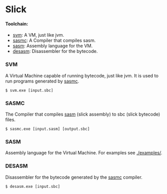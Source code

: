 # Slick
 #### Toolchain:
 + [svm](#svm): A VM, just like jvm.
 + [sasmc](#sasmc): A Compiler that compiles sasm.
 + [sasm](#sasm): Assembly language for the VM.
 + [desasm](#desasm): Disassembler for the bytecode.

### SVM
 A Virtual Machine capable of running bytecode, just like jvm. It is used to run programs generated by [sasmc](#sasmc).

 ```shell
 $ svm.exe [input.sbc]
 ```

### SASMC
 The Compiler that compiles [sasm](#sasm) (slick assembly) to sbc (slick bytecode) files.

 ```shell
 $ sasmc.exe [input.sasm] [output.sbc]
 ```

### SASM
 Assembly language for the Virtual Machine. For examples see [./examples/](./examples).

### DESASM
 Disassembler for the bytecode generated by the [sasmc](#sasmc) compiler.

 ```shell
 $ desasm.exe [input.sbc]
 ```